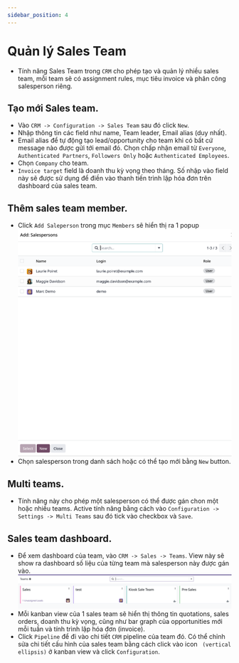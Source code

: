```yaml
---
sidebar_position: 4
---
```


# Quản lý Sales Team

- Tính năng Sales Team trong `CRM` cho phép tạo và quản lý nhiều sales team, mỗi team sẽ có assignment rules, mục tiêu invoice và phân công salesperson riêng.

## Tạo mới Sales team.

- Vào `CRM -> Configuration -> Sales Team` sau đó click `New`.
- Nhập thông tin các field như name, Team leader, Email alias (duy nhất).
- Email alias để tự động tạo lead/opportunity cho team khi có bất cứ message nào được gửi tới email đó. Chọn chấp nhận email
  từ `Everyone`, `Authenticated Partners`, `Followers Only` hoặc `Authenticated Employees`.
- Chọn `Company` cho team.
- `Invoice target` field là doanh thu kỳ vọng theo tháng. Số nhập vào field này sẽ được sử dụng để điền vào thanh tiến trình
  lập hóa đơn trên dashboard của sales team.

## Thêm sales team member.

- Click `Add Saleperson` trong mục `Members` sẽ hiển thị ra 1 popup
  ![popup](../img/add_salesperson.png)
- Chọn salesperson trong danh sách hoặc có thể tạo mới bằng `New` button.

## Multi teams.

- Tính năng này cho phép một salesperson có thể được gán chon một hoặc nhiều teams. Active tính năng bằng cách vào
  `Configuration -> Settings -> Multi Teams` sau đó tick vào checkbox và `Save`.

## Sales team dashboard.

- Để xem dashboard của team, vào `CRM -> Sales -> Teams`. View này sẽ show ra dashboard số liệu của từng team mà salesperson
  này được gán vào.
  ![sale team dashboard](../img/sales_team_dashboard.png)
- Mỗi kanban view của 1 sales team sẽ hiển thị thông tin quotations, sales orders, doanh thu kỳ vọng, cũng như bar graph của
  opportunities mới mỗi tuần và tính trình lập hóa đơn (invoice).
- Click `Pipeline` để đi vào chi tiết `CRM` pipeline của team đó. Có thể chỉnh sửa chi tiết cấu hình của sales team bằng cách
  click vào icon ` (vertical ellipsis)` ở kanban view và click `Configuration`.
